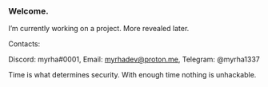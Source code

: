 ### Welcome.
I’m currently working on a project. More revealed later.

Contacts:

Discord: myrha#0001,
Email: myrhadev@proton.me,
Telegram: @myrha1337

Time is what determines security. With enough time nothing is unhackable.
